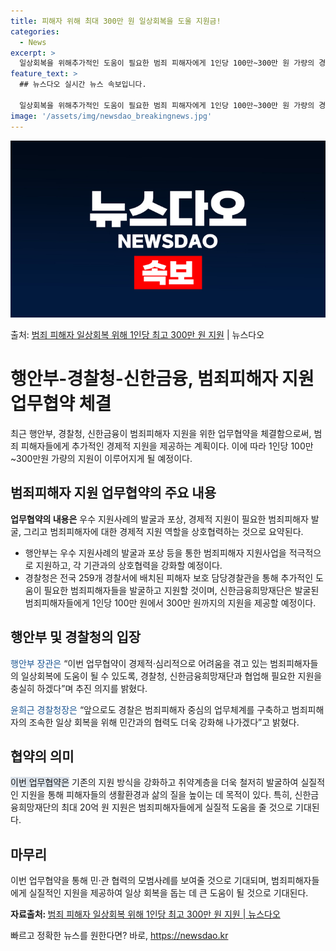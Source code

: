 ```yaml
---
title: 피해자 위해 최대 300만 원 일상회복을 도울 지원금!
categories:
  - News
excerpt: >
  일상회복을 위해추가적인 도움이 필요한 범죄 피해자에게 1인당 100만~300만 원 가량의 경제적 지원이 시행…
feature_text: >
  ## 뉴스다오 실시간 뉴스 속보입니다.

  일상회복을 위해추가적인 도움이 필요한 범죄 피해자에게 1인당 100만~300만 원 가량의 경제적 지원이 시행…
image: '/assets/img/newsdao_breakingnews.jpg'
---
```


![뉴스다오 속보](/assets/img/newsdao_breakingnews.jpg)

<p>출처: <a href="https://newsdao.kr/3609" rel="dofollow">범죄 피해자 일상회복 위해 1인당 최고 300만 원 지원</a> | 뉴스다오</p>

<h1>행안부-경찰청-신한금융, 범죄피해자 지원 업무협약 체결</h1>

<p data-ke-size="size16">최근 행안부, 경찰청, 신한금융이 범죄피해자 지원을 위한 업무협약을 체결함으로써, 범죄 피해자들에게 추가적인 경제적 지원을 제공하는 계획이다. 이에 따라 1인당 100만~300만원 가량의 지원이 이루어지게 될 예정이다.</p>

<h2 data-ke-size="size26">범죄피해자 지원 업무협약의 주요 내용</h2>

<p data-ke-size="size16"><b>업무협약의 내용은</b> 우수 지원사례의 발굴과 포상, 경제적 지원이 필요한 범죄피해자 발굴, 그리고 범죄피해자에 대한 경제적 지원 역할을 상호협력하는 것으로 요약된다.</p>

<ul>
<li>행안부는 우수 지원사례의 발굴과 포상 등을 통한 범죄피해자 지원사업을 적극적으로 지원하고, 각 기관과의 상호협력을 강화할 예정이다.</li>
<li>경찰청은 전국 259개 경찰서에 배치된 피해자 보호 담당경찰관을 통해 추가적인 도움이 필요한 범죄피해자들을 발굴하고 지원할 것이며, 신한금융희망재단은 발굴된 범죄피해자들에게 1인당 100만 원에서 300만 원까지의 지원을 제공할 예정이다.</li>
</ul>

<h2 data-ke-size="size26">행안부 및 경찰청의 입장</h2>

<p data-ke-size="size16"><span style="color: #1a5490;">행안부 장관은</span> “이번 업무협약이 경제적·심리적으로 어려움을 겪고 있는 범죄피해자들의 일상회복에 도움이 될 수 있도록, 경찰청, 신한금융희망재단과 협업해 필요한 지원을 충실히 하겠다”며 추진 의지를 밝혔다.</p>

<p data-ke-size="size16"><span style="color: #1a5490;">윤희근 경찰청장은</span> “앞으로도 경찰은 범죄피해자 중심의 업무체계를 구축하고 범죄피해자의 조속한 일상 회복을 위해 민간과의 협력도 더욱 강화해 나가겠다”고 밝혔다.</p>

<h2 data-ke-size="size26">협약의 의미</h2>

<p data-ke-size="size16"><span style="background-color: #21538527;">이번 업무협약은</span> 기존의 지원 방식을 강화하고 취약계층을 더욱 철저히 발굴하여 실질적인 지원을 통해 피해자들의 생활환경과 삶의 질을 높이는 데 목적이 있다. 특히, 신한금융희망재단의 최대 20억 원 지원은 범죄피해자들에게 실질적 도움을 줄 것으로 기대된다.</p>

<h2 data-ke-size="size26">마무리</h2>

<p data-ke-size="size16">이번 업무협약을 통해 민·관 협력의 모범사례를 보여줄 것으로 기대되며, 범죄피해자들에게 실질적인 지원을 제공하여 일상 회복을 돕는 데 큰 도움이 될 것으로 기대된다.</p>

<p data-ke-size="size16"><b>자료출처: </b><a href="https://newsdao.kr/3609">범죄 피해자 일상회복 위해 1인당 최고 300만 원 지원 | 뉴스다오</a></p> 

빠르고 정확한 뉴스를 원한다면? 바로, <a href="https://newsdao.kr" rel="dofollow">https://newsdao.kr</a>


